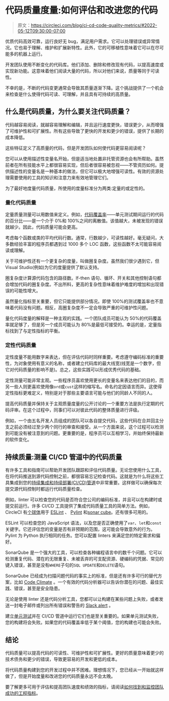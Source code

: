 # 代码质量度量:如何评估和改进您的代码

> 原文：<https://circleci.com/blog/ci-cd-code-quality-metrics/#2022-05-12T09:30:00-07:00>

优质代码高效可靠，运行良好无 bug，满足用户需求。它可以处理错误或异常情况。它也易于理解、维护和扩展新特性。此外，它的可移植性意味着它可以在尽可能多的机器上运行。

开发团队使用不断变化的代码库。他们添加、删除和修改现有代码，以提高速度或实现新功能。这意味着他们阅读大量的代码，所以对他们来说，质量等同于可读性。

不幸的是，不断的代码变更通常会导致其质量逐渐下降。这个挑战提供了一个机会来检查是什么使得代码可读、可理解，并且具有可持续的高质量。

## 什么是代码质量，为什么要关注代码质量？

代码越容易阅读，就越容易理解和编辑，并且运行速度更快，错误更少，从而增强了可维护性和可扩展性。所有这些导致了更快的开发和更少的错误，提供了长期的成本降低。

这些特征定义了高质量的代码，但是开发团队如何使代码更容易阅读呢？

您可以从使用描述性变量名开始，但是适当地处置非托管资源也会有所帮助。虽然前者在所有技能水平上都很容易实现，但后者很容易被忽视——不管资历如何。提供描述性的变量名是一种基本的做法，但它可以极大地增强可读性。有效的资源处理需要使用的工具的知识和注意力来有效地管理它们。

为了最好地度量代码质量，所使用的度量标准分为两类:定量的或定性的。

### 量化代码质量

定量质量测量可以用数值来定义。例如，[代码覆盖率](https://circleci.com/blog/adding-test-coverage-to-your-ci-pipeline/)——单元测试期间运行的代码的百分比——是一个介于 0%和 100%之间的离散值。该值越大，未被发现的错误就越少。因此，代码质量可能会更高。

考虑每个函数或类的平均代码行数。通常，行数越少，可读性越好。毫无疑问，大多数经验丰富的程序员都遇到过 1000 多个 LOC 函数，这些函数不太可能容易阅读或理解。

关于可维护性还有一个更复杂的度量，叫做圈复杂度。虽然我们很少遇到它，但 Visual Studio(例如)为它的度量提供了默认支持。

圈复杂度计算源代码包含的路径数。If-then 语句、循环、开关和其他控制语句都会增加代码的圈复杂度。不出所料，更高的复杂性意味着维护难度的增加和出现错误的可能性增大。

虽然量化指标至关重要，但它只能提供部分情况。即使 100%的测试覆盖率也不意味着代码没有问题。相反，高圈复杂度不一定会导致严重的可维护性问题。

量化代码度量的解释是一种主观的实践。一个团队成员可能认为 50%的代码覆盖率就足够了，但是另一个成员可能认为 80%是最低可接受的。幸运的是，定量指标找到了与定性指标的平衡。

### 定性代码质量

定性度量不能用数字来表达，但在评估代码时同样重要。考虑遵守编码标准的重要性，为对象使用有意义的名称，或者建立代码库的最大线宽(线宽是一个数字，但它对代码质量的影响不是)。总之，这些实践可以形成优秀代码的基础。

定性测量可能非常主观。一些程序员喜欢使用更长的变量名来表达他们的目的，而另一些人则更喜欢使用像`ord`或`cust`这样的缩写名。命名约定因语言而异。这使得定性指标更难定义，特别是对于那些主要语言可能与他们的同龄人不同的人。

提高代码质量并保持关于主观质量度量的公开讨论的一个重要方法是执行定期的代码评审。在这个过程中，同事们可以对彼此代码的整体质量进行评级。

例如，一个由五名开发人员组成的团队可以各自提交代码，这些代码在合并回主分支之前必须经过至少两个同行的审查和接受。从一个方面来说，这个过程可以检测到可能没有被注意到的问题。更重要的是，程序员可以互相学习，并始终保持最新的软件变化。

## 持续质量:测量 CI/CD 管道中的代码质量

有许多工具和指南可以帮助开发团队跟踪和评估代码质量。无论您使用什么工具，在将代码推送到源代码控制之前，都很容易忘记检查代码。这就是为什么将这些工具集成到您的[持续集成和持续部署(CI/CD)管道](https://circleci.com/blog/what-is-a-ci-cd-pipeline/)中非常重要。这样做可以确保每次提交源代码控制时都运行代码质量检查。

例如，linter 可以检查您的代码是否符合您公司的编码标准，并且可以在构建时或提交前运行。许多 CI/CD 工具提供了集成代码质量工具的简单方法。例如，CircleCI 有[个球体](https://circleci.com/blog/automate-and-scale-your-ci-cd-with-circleci-orbs/)用于 [ESLint](https://circleci.com/developer/orbs/orb/arrai/eslint) 、 [Pylint](https://circleci.com/developer/orbs/orb/qventus/python-lint) 和[sonar cube](https://circleci.com/developer/orbs/orb/clicklogiq/sonarqube)。还有很多可用的。

ESLint 可以检查您的 JavaScript 语法，以及您是否正确使用了`var`、`let`和`const`关键字。它还评估您的变量是否有非预期的范围，这可能会导致意外的行为。Pylint 为 Python 执行相同的任务。您可以配置 linters 来满足您的特定需求和偏好。

SonarQube 是一个强大的工具，可以检查各种编程语言中的数千个问题。它可以检测重复代码、潜在的无限重复、未被丢弃的可支配资源、硬编码的凭据、常见的键入错误，甚至是没有`WHERE`子句的`SQL UPDATE`和`DELETE`语句。

SonarQube 已经成为扫描问题代码的事实上的标准，但是还有许多可行的替代方案，比如 [Code Climate](https://circleci.com/blog/continuous-integration-with-code-climates-automated-code-review/) 。一个有效的代码分析器可以告诉你潜在的问题、最佳实践、错误，甚至是安全隐患。

无论是使用 linter 还是代码分析工具，您都可以让构建在某些问题上失败，或者发送一封电子邮件或列出所有错误和警告的 [Slack alert](https://circleci.com/blog/circleci-slack-integration/) 。

建立[单元测试](https://circleci.com/blog/unit-testing-vs-integration-testing/)并在 CI/CD 管道中运行它们也是至关重要的。如果单元测试失败，您的构建将会失败。如果您的代码覆盖率低于某个阈值，您的构建也可能会失败。

## 结论

代码质量可以提高代码的可读性、可维护性和可扩展性。更好的质量意味着更少的技术债务和更少的错误，导致更容易的开发和更低的成本。

将代码质量构建到您的开发过程中并不困难。理想情况下，您已经从一开始就这样做了，但是开始度量和改进您的代码质量永远不会太晚。

要了解更多可用于评估和提高团队速度和绩效的指标，请阅读[如何找到和监控团队成功的工程指标](https://circleci.com/blog/engineering-metrics/)。
